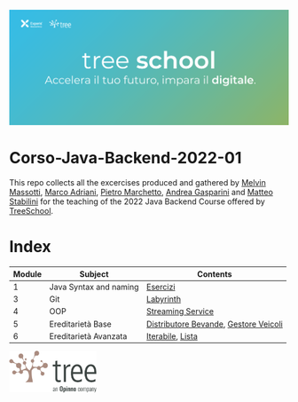 ![TreeSchool](assets/treeschool_header.png)

# Corso-Java-Backend-2022-01

This repo collects all the excercises produced and gathered by [Melvin Massotti](https://github.com/melvinm99), [Marco Adriani](https://github.com/MrSosu), [Pietro Marchetto](https://github.com/pimarchetto), [Andrea Gasparini](https://github.com/andrea-gasparini) and [Matteo Stabilini](https://github.com/mstab20) for the teaching of the 2022 Java Backend Course offered by [TreeSchool](https://tree.it/school/).

# Index

| Module | Subject                | Contents                             |
|--------|------------------------|--------------------------------------|
| 1      | Java Syntax and naming | [Esercizi](module_01/src)            |
| 3      | Git                    | [Labyrinth](module_03/src/Labyrinth) |
| 4      | OOP  | [Streaming Service](https://github.com/Backend-Developer-School-Tree/Corso-Java-backend-2022-01/tree/main/module_04/StreamingService)|
| 5      | Ereditarietà Base  | [Distributore Bevande](https://github.com/Backend-Developer-School-Tree/Corso-Java-backend-2022-01/tree/main/module_05/src/distributore_bevande), [Gestore Veicoli](https://github.com/Backend-Developer-School-Tree/Corso-Java-backend-2022-01/tree/main/module_05/src/gestione_veicoli) |
| 6      | Ereditarietà Avanzata  | [Iterabile](https://github.com/Backend-Developer-School-Tree/Corso-Java-backend-2022-01/tree/main/module_06/iterabile), [Lista](https://github.com/Backend-Developer-School-Tree/Corso-Java-backend-2022-01/tree/main/module_06/lista)|

<img src="assets/treelogo.png" height="75">
